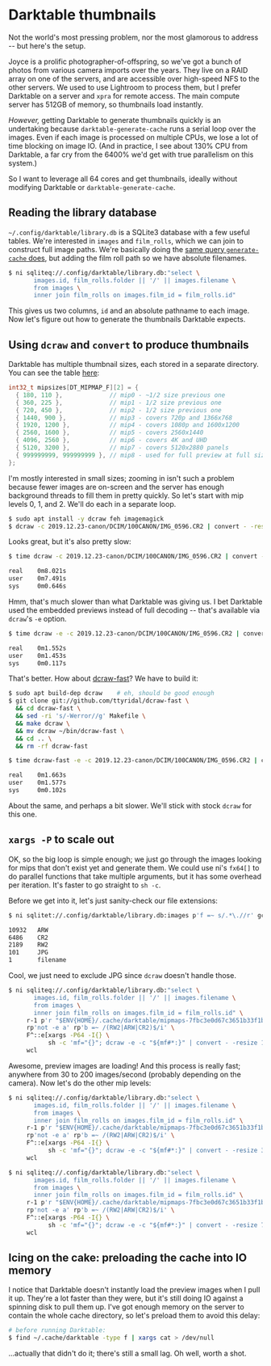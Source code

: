 # Darktable thumbnails
Not the world's most pressing problem, nor the most glamorous to address -- but here's the setup.

Joyce is a prolific photographer-of-offspring, so we've got a bunch of photos from various camera imports over the years. They live on a RAID array on one of the servers, and are accessible over high-speed NFS to the other servers. We used to use Lightroom to process them, but I prefer Darktable on a server and `xpra` for remote access. The main compute server has 512GB of memory, so thumbnails load instantly.

_However,_ getting Darktable to generate thumbnails quickly is an undertaking because `darktable-generate-cache` runs a serial loop over the images. Even if each image is processed on multiple CPUs, we lose a lot of time blocking on image IO. (And in practice, I see about 130% CPU from Darktable, a far cry from the 6400% we'd get with true parallelism on this system.)

So I want to leverage all 64 cores and get thumbnails, ideally without modifying Darktable or `darktable-generate-cache`.


## Reading the library database
`~/.config/darktable/library.db` is a SQLite3 database with a few useful tables. We're interested in `images` and `film_rolls`, which we can join to construct full image paths. We're basically doing the [same query `generate-cache` does](https://github.com/darktable-org/darktable/blob/1074671f5d42afda9b3eaa7af13c0ebe42f37746/src/generate-cache/main.c#L92), but adding the film roll path so we have absolute filenames.

```sh
$ ni sqliteq://.config/darktable/library.db:"select \
       images.id, film_rolls.folder || '/' || images.filename \
       from images \
       inner join film_rolls on images.film_id = film_rolls.id"
```

This gives us two columns, `id` and an absolute pathname to each image. Now let's figure out how to generate the thumbnails Darktable expects.


## Using `dcraw` and `convert` to produce thumbnails
Darktable has multiple thumbnail sizes, each stored in a separate directory. You can see the table [here](https://github.com/darktable-org/darktable/blob/1074671f5d42afda9b3eaa7af13c0ebe42f37746/src/common/mipmap_cache.c#L541):

```c
int32_t mipsizes[DT_MIPMAP_F][2] = {
  { 180, 110 },             // mip0 - ~1/2 size previous one
  { 360, 225 },             // mip1 - 1/2 size previous one
  { 720, 450 },             // mip2 - 1/2 size previous one
  { 1440, 900 },            // mip3 - covers 720p and 1366x768
  { 1920, 1200 },           // mip4 - covers 1080p and 1600x1200
  { 2560, 1600 },           // mip5 - covers 2560x1440
  { 4096, 2560 },           // mip6 - covers 4K and UHD
  { 5120, 3200 },           // mip7 - covers 5120x2880 panels
  { 999999999, 999999999 }, // mip8 - used for full preview at full size
};
```

I'm mostly interested in small sizes; zooming in isn't such a problem because fewer images are on-screen and the server has enough background threads to fill them in pretty quickly. So let's start with mip levels 0, 1, and 2. We'll do each in a separate loop.

```sh
$ sudo apt install -y dcraw feh imagemagick
$ dcraw -c 2019.12.23-canon/DCIM/100CANON/IMG_0596.CR2 | convert - -resize 180x110 jpg:- | feh -
```

Looks great, but it's also pretty slow:

```sh
$ time dcraw -c 2019.12.23-canon/DCIM/100CANON/IMG_0596.CR2 | convert - -resize 180x110 jpg:- > /dev/null

real    0m8.021s
user    0m7.491s
sys     0m0.646s
```

Hmm, that's much slower than what Darktable was giving us. I bet Darktable used the embedded previews instead of full decoding -- that's available via `dcraw`'s `-e` option.

```sh
$ time dcraw -e -c 2019.12.23-canon/DCIM/100CANON/IMG_0596.CR2 | convert - -resize 180x110 jpg:- > /dev/null

real    0m1.552s
user    0m1.453s
sys     0m0.117s
```

That's better. How about [dcraw-fast](https://github.com/ttyridal/dcraw-fast)? We have to build it:

```sh
$ sudo apt build-dep dcraw    # eh, should be good enough
$ git clone git://github.com/ttyridal/dcraw-fast \
  && cd dcraw-fast \
  && sed -ri 's/-Werror//g' Makefile \
  && make dcraw \
  && mv dcraw ~/bin/dcraw-fast \
  && cd .. \
  && rm -rf dcraw-fast

$ time dcraw-fast -e -c 2019.12.23-canon/DCIM/100CANON/IMG_0596.CR2 | convert - -resize 180x110 jpg:- > /dev/null

real    0m1.663s
user    0m1.577s
sys     0m0.102s
```

About the same, and perhaps a bit slower. We'll stick with stock `dcraw` for this one.


## `xargs -P` to scale out
OK, so the big loop is simple enough; we just go through the images looking for mips that don't exist yet and generate them. We could use ni's `fx64[]` to do parallel functions that take multiple arguments, but it has some overhead per iteration. It's faster to go straight to `sh -c`.

Before we get into it, let's just sanity-check our file extensions:

```sh
$ ni sqlitet://.config/darktable/library.db:images p'f =~ s/.*\.//r' gcO

10932   ARW
6486    CR2
2189    RW2
101     JPG
1       filename
```

Cool, we just need to exclude JPG since `dcraw` doesn't handle those.

```sh
$ ni sqliteq://.config/darktable/library.db:"select \
       images.id, film_rolls.folder || '/' || images.filename \
       from images \
       inner join film_rolls on images.film_id = film_rolls.id" \
     r-1 p'r "$ENV{HOME}/.cache/darktable/mipmaps-7fbc3e0d67c3651b33f1b2d5910d35ba5b2d5f6d.d/0/" . a . ".jpg", b' \
     rp'not -e a' rp'b =~ /(RW2|ARW|CR2)$/i' \
     F^::e[xargs -P64 -I{} \
           sh -c 'mf="{}"; dcraw -e -c "${mf#*:}" | convert - -resize 180x110 "${mf%:*}"'] \
     wcl
```

Awesome, preview images are loading! And this process is really fast; anywhere from 30 to 200 images/second (probably depending on the camera). Now let's do the other mip levels:

```sh
$ ni sqliteq://.config/darktable/library.db:"select \
       images.id, film_rolls.folder || '/' || images.filename \
       from images \
       inner join film_rolls on images.film_id = film_rolls.id" \
     r-1 p'r "$ENV{HOME}/.cache/darktable/mipmaps-7fbc3e0d67c3651b33f1b2d5910d35ba5b2d5f6d.d/1/" . a . ".jpg", b' \
     rp'not -e a' rp'b =~ /(RW2|ARW|CR2)$/i' \
     F^::e[xargs -P64 -I{} \
           sh -c 'mf="{}"; dcraw -e -c "${mf#*:}" | convert - -resize 360x225 "${mf%:*}"'] \
     wcl

$ ni sqliteq://.config/darktable/library.db:"select \
       images.id, film_rolls.folder || '/' || images.filename \
       from images \
       inner join film_rolls on images.film_id = film_rolls.id" \
     r-1 p'r "$ENV{HOME}/.cache/darktable/mipmaps-7fbc3e0d67c3651b33f1b2d5910d35ba5b2d5f6d.d/2/" . a . ".jpg", b' \
     rp'not -e a' rp'b =~ /(RW2|ARW|CR2)$/i' \
     F^::e[xargs -P64 -I{} \
           sh -c 'mf="{}"; dcraw -e -c "${mf#*:}" | convert - -resize 720x450 "${mf%:*}"'] \
     wcl
```


## Icing on the cake: preloading the cache into IO memory
I notice that Darktable doesn't instantly load the preview images when I pull it up. They're a lot faster than they were, but it's still doing IO against a spinning disk to pull them up. I've got enough memory on the server to contain the whole cache directory, so let's preload them to avoid this delay:

```sh
# before running Darktable:
$ find ~/.cache/darktable -type f | xargs cat > /dev/null
```

...actually that didn't do it; there's still a small lag. Oh well, worth a shot.
